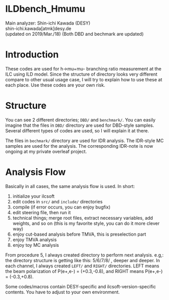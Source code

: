 # ILDbench_Hmumu
Main analyzer: Shin-ichi Kawada (DESY)  
shin-ichi.kawada[atmk]desy.de  
(updated on 2019/Mar./18)
(Both DBD and bechmark are updated)

# Introduction
These codes are used for h->mu+mu- branching ratio measurement at the ILC using ILD model.
Since the structure of directory looks very different compare to other usual usage case, I will try to explain how to use these at each place.
Use these codes are your own risk.

# Structure
You can see 2 different directories; `DBD/` and `benchmark/`.
You can easily imagine that the files in `DBD/` directory are used for DBD-style samples.
Several different types of codes are used, so I will explain it at there.

The files in `bechmark/` directory are used for IDR analysis.
The IDR-style MC samples are used for the analysis.
The corresponding IDR-note is now ongoing at my private overleaf project.

# Analysis Flow
Basically in all cases, the same analysis flow is used.
In short:
1. initialize your ilcsoft
2. edit codes in `src/` and `include/` directories
3. compile (if error occurs, you can enjoy bugfix)
4. edit steering file, then run it
5. technical things; merge root files, extract necessary variables, add weights, and so on (this is my favorite style, you can do it more clever way)
6. enjoy cut-based analysis before TMVA, this is preselection part
7. enjoy TMVA analysis
8. enjoy toy MC analysis

From procedure 5, I always created directory to perform next analysis. e.g,: the directory structure is getting like this: 5/6/7/8/ , deeper and deeper.
In each channel, I always created `LEFT/` and `RIGHT/` directories.
LEFT means the beam polarization of P(e+,e-) = (+0.3,-0.8), and RIGHT means P(e+,e-) = (-0.3,+0.8).

Some codes/macros contain DESY-specific and ilcsoft-version-specific contents.
You have to adjust to your own environment.
